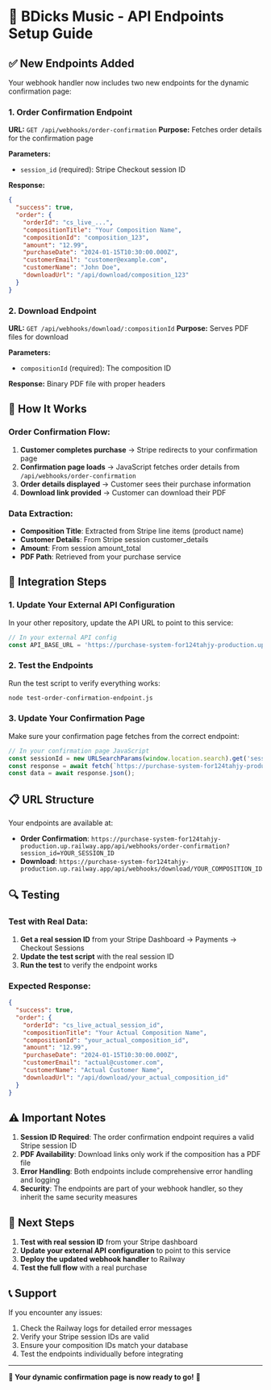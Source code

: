 # 🎵 BDicks Music - API Endpoints Setup Guide

## ✅ New Endpoints Added

Your webhook handler now includes two new endpoints for the dynamic confirmation page:

### 1. **Order Confirmation Endpoint**
**URL:** `GET /api/webhooks/order-confirmation`
**Purpose:** Fetches order details for the confirmation page

**Parameters:**
- `session_id` (required): Stripe Checkout session ID

**Response:**
```json
{
  "success": true,
  "order": {
    "orderId": "cs_live_...",
    "compositionTitle": "Your Composition Name",
    "compositionId": "composition_123",
    "amount": "12.99",
    "purchaseDate": "2024-01-15T10:30:00.000Z",
    "customerEmail": "customer@example.com",
    "customerName": "John Doe",
    "downloadUrl": "/api/download/composition_123"
  }
}
```

### 2. **Download Endpoint**
**URL:** `GET /api/webhooks/download/:compositionId`
**Purpose:** Serves PDF files for download

**Parameters:**
- `compositionId` (required): The composition ID

**Response:** Binary PDF file with proper headers

## 🔧 How It Works

### Order Confirmation Flow:
1. **Customer completes purchase** → Stripe redirects to your confirmation page
2. **Confirmation page loads** → JavaScript fetches order details from `/api/webhooks/order-confirmation`
3. **Order details displayed** → Customer sees their purchase information
4. **Download link provided** → Customer can download their PDF

### Data Extraction:
- **Composition Title**: Extracted from Stripe line items (product name)
- **Customer Details**: From Stripe session customer_details
- **Amount**: From session amount_total
- **PDF Path**: Retrieved from your purchase service

## 🚀 Integration Steps

### 1. Update Your External API Configuration
In your other repository, update the API URL to point to this service:

```javascript
// In your external API config
const API_BASE_URL = 'https://purchase-system-for124tahjy-production.up.railway.app/api/webhooks';
```

### 2. Test the Endpoints
Run the test script to verify everything works:

```bash
node test-order-confirmation-endpoint.js
```

### 3. Update Your Confirmation Page
Make sure your confirmation page fetches from the correct endpoint:

```javascript
// In your confirmation page JavaScript
const sessionId = new URLSearchParams(window.location.search).get('session_id');
const response = await fetch(`https://purchase-system-for124tahjy-production.up.railway.app/api/webhooks/order-confirmation?session_id=${sessionId}`);
const data = await response.json();
```

## 📋 URL Structure

Your endpoints are available at:
- **Order Confirmation**: `https://purchase-system-for124tahjy-production.up.railway.app/api/webhooks/order-confirmation?session_id=YOUR_SESSION_ID`
- **Download**: `https://purchase-system-for124tahjy-production.up.railway.app/api/webhooks/download/YOUR_COMPOSITION_ID`

## 🔍 Testing

### Test with Real Data:
1. **Get a real session ID** from your Stripe Dashboard → Payments → Checkout Sessions
2. **Update the test script** with the real session ID
3. **Run the test** to verify the endpoint works

### Expected Response:
```json
{
  "success": true,
  "order": {
    "orderId": "cs_live_actual_session_id",
    "compositionTitle": "Your Actual Composition Name",
    "compositionId": "your_actual_composition_id",
    "amount": "12.99",
    "purchaseDate": "2024-01-15T10:30:00.000Z",
    "customerEmail": "actual@customer.com",
    "customerName": "Actual Customer Name",
    "downloadUrl": "/api/download/your_actual_composition_id"
  }
}
```

## ⚠️ Important Notes

1. **Session ID Required**: The order confirmation endpoint requires a valid Stripe session ID
2. **PDF Availability**: Download links only work if the composition has a PDF file
3. **Error Handling**: Both endpoints include comprehensive error handling and logging
4. **Security**: The endpoints are part of your webhook handler, so they inherit the same security measures

## 🎯 Next Steps

1. **Test with real session ID** from your Stripe dashboard
2. **Update your external API configuration** to point to this service
3. **Deploy the updated webhook handler** to Railway
4. **Test the full flow** with a real purchase

## 📞 Support

If you encounter any issues:
1. Check the Railway logs for detailed error messages
2. Verify your Stripe session IDs are valid
3. Ensure your composition IDs match your database
4. Test the endpoints individually before integrating

---

**🎵 Your dynamic confirmation page is now ready to go!** 🎵 